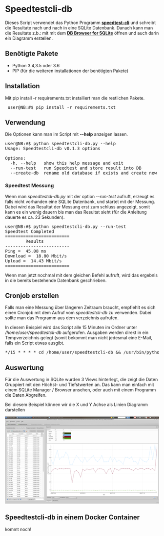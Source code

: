 # Speedtestcli-db

Dieses Script verwendet das Python Programm [**speedtest-cli**](https://github.com/sivel/speedtest-cli) und schreibt die Resultate nach und nach in eine SQLite Datenbank.
Danach kann man die Resultate z.b.: mit mit dem [**DB Browser for SQLite**](https://sqlitebrowser.org) öffnen und auch darin ein Diagramm erstellen.

## Benötigte Pakete

* Python 3.4,3.5 oder 3.6
* PIP (für die weiteren installationen der benötigten Pakete)

## Installation

Mit pip install -r requirements.txt installiert man die restlichen Pakete.
<pre> user@NB:#$ pip install -r requirements.txt</pre>

## Verwendung

Die Optionen kann man im Script mit **--help** anzeigen lassen.
<pre>
user@NB:#$ python speedtestcli-db.py --help
Usage: Speedtestcli-db v0.1.3 options

Options:
  -h, --help   show this help message and exit
  --run-test   run Speedtest and store result into DB
  --create-db  rename old database if exists and create new one 
</pre>

### Speedtest Messung

Wenn man *speedtestcli-db.py* mit der option *--run-test* aufruft, erzeugt es falls nicht vorhanden eine SQLite Datenbank,
und startet mit der Messung.
Dabei wird das Resultat der Messung erst zum schluss angezeigt, somit kann es ein wenig dauern bis man das Resultat sieht (für die Anleitung dauerte es ca. 23 Sekunden).

<pre>
user@NB:#$ python speedtestcli-db.py --run-test
Speedtest Completed
=========================
        Results          
-------------------------
Ping =  45.08 ms
Download =  18.80 Mbit/s
Upload =  14.43 Mbit/s
=========================
</pre>

Wenn man jetzt nochmal mit dem gleichen Befehl aufruft, wird das ergebnis in die bereits bestehende Datenbank geschrieben.

## Cronjob erstellen

Falls man eine Messung über längeren Zeitraum braucht, empfiehlt es sich einen Cronjob mit dem Aufruf vom *speedtestcli-db* zu verwenden.
Dabei sollte man das Programm aus dem verzeichnis aufrufen.

In diesem Beispiel wird das Script alle 15 Minuten im Ordner unter */home/user/speedtestcli-db* aufgerufen.
Ausgaben werden direkt in ein Tempverzeichnis gelegt (somit bekommt man nicht jedesmal eine E-Mail, falls ein Script etwas ausgibt.

<pre>*/15 * * * * cd /home/user/speedtestcli-db && /usr/bin/python3 speedtestcli-db.py --run-test</pre>

## Auswertung

Für die Auswertung in SQLite wurden 3 Views hinterlegt, die zeigt die Daten Gruppiert mit den Höchst- und Tiefstwerten an.
Das kann man einfach mit einem SQLite Manager / Browser ansehen, oder auch mit einem Programm die Daten Abgreifen.

Bei diesem Beispiel können wir die X und Y Achse als Linien Diagramm darstellen

![Demo DB Browser SQLite](images/SQLite_DBBrowser_Graph.png)


## Speedtestcli-db in einem Docker Container

kommt noch!


